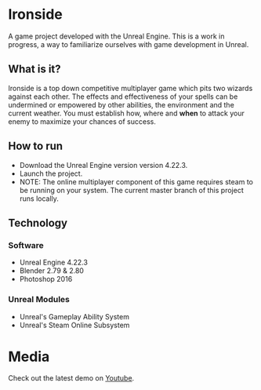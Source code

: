# Ironside
A game project developed with the Unreal Engine.
This is a work in progress, a way to familiarize ourselves with game development in Unreal.

## What is it?
Ironside is a top down competitive multiplayer game which pits two wizards against each other.
The effects and effectiveness of your spells can be undermined or empowered by other abilities, the environment and
the current weather. You must establish how, where and **when** to attack your enemy to maximize your chances of success.

## How to run 
- Download the Unreal Engine version version 4.22.3.
- Launch the project.
- NOTE: The online multiplayer component of this game requires steam to be running on your system. 
The current master branch of this project runs locally.

## Technology
### Software
- Unreal Engine 4.22.3
- Blender 2.79 & 2.80
- Photoshop 2016
### Unreal Modules
- Unreal's Gameplay Ability System
- Unreal's Steam Online Subsystem

# Media 
Check out the latest demo on [Youtube](https://youtu.be/oBIxtz-Vf-U).
